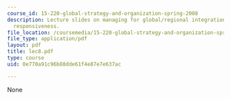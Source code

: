 ```yaml
---
course_id: 15-220-global-strategy-and-organization-spring-2008
description: Lecture slides on managing for global/regional integration and local
  responsiveness.
file_location: /coursemedia/15-220-global-strategy-and-organization-spring-2008/0e770a91c96b88dde61f4e87e7e637ac_lec8.pdf
file_type: application/pdf
layout: pdf
title: lec8.pdf
type: course
uid: 0e770a91c96b88dde61f4e87e7e637ac

---
```

None